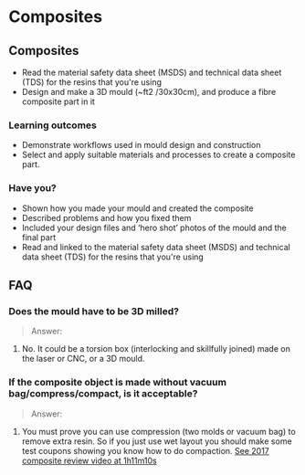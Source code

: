 # Composites

## Composites

* Read the material safety data sheet (MSDS) and technical data sheet (TDS) for the resins that you're using
* Design and make a 3D mould (~ft2 /30x30cm), and produce a fibre composite part in it

### Learning outcomes

* Demonstrate workflows used in mould design and construction
* Select and apply suitable materials and processes to create a composite part.

### Have you?

* Shown how you made your mould and created the composite
* Described problems and how you fixed them
* Included your design files and ‘hero shot’ photos of the mould and the final part
* Read and linked to the material safety data sheet (MSDS) and technical data sheet (TDS) for the resins that you're using

## FAQ

### Does the mould have to be 3D milled?
> Answer:
1. No. It could be a torsion box (interlocking and skillfully joined) made on the laser or CNC, or a 3D mould.

### If the composite object is made without vacuum bag/compress/compact, is it acceptable?
> Answer:
1. You must prove you can use compression (two molds or vacuum bag) to remove extra resin. So if you just use wet layout you should make some test coupons showing you know how to do compaction. [See 2017 composite review video at 1h11m10s](https://vimeo.com/216868820#t=1h11m10s)

